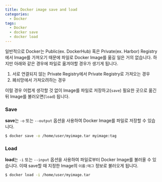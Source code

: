 ```yaml
---
title: Docker image save and load
categories:
  - Docker
tags:
  - Docker
  - docker save
  - docker load
---
```


일반적으로 Docker는 Public(ex. DockerHub) 혹은 Private(ex. Harbor) Registry에서 Image를 가져오기 때문에 파일로 Docker Image를 옮길 일은 거의 없습니다. 하지만 아래와 같은 경우에 파일로 옮겨야할 경우가 생기게 됩니다.

1. 서로 연결되지 않는 Private Registry에서 Private Registry로 가져오는 경우
2. 폐쇠망에서 가져오려하는 경우

이럴 경우 어렵게 생각할 것 없이 Image를 파일로 저장하고(`save`) 필요한 곳으로 옮긴 뒤 Image를 불러오면(`load`) 됩니다.

### Save
**save**는 `-o` 또는 `--output` 옵션을 사용하여 Docker Image를 파일로 저장할 수 있습니다.
```bash
$ docker save -o /home/user/myimage.tar myimage:tag
```

### Load
**load**는 `-i` 또는 `--input` 옵션을 사용하여 파일로부터 Docker Image를 불러올 수 있습니다. 이때 save할 때 지정한 Image의 `이름:태그` 정보로 불러오게 됩니다.
```bash
$ docker load -i /home/user/myimage.tar
```
